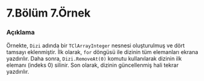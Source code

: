 # 7.Bölüm 7.Örnek

### Açıklama

Örnekte, `Dizi` adında bir `TClArrayInteger` nesnesi oluşturulmuş ve dört tamsayı eklenmiştir. İlk olarak, `for` döngüsü ile dizinin tüm elemanları ekrana yazdırılır. Daha sonra, `Dizi.RemoveAt(0)` komutu kullanılarak dizinin ilk elemanı (indeks 0) silinir. Son olarak, dizinin güncellenmiş hali tekrar yazdırılır.